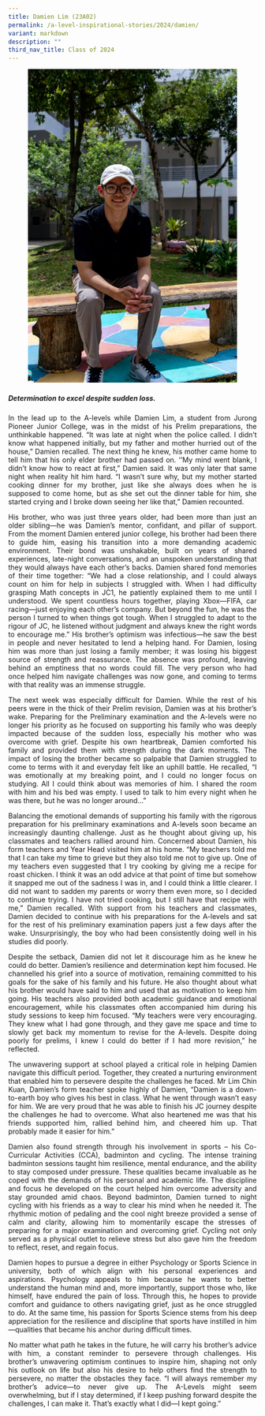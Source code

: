 ```yaml
---
title: Damien Lim (23A02)
permalink: /a-level-inspirational-stories/2024/damien/
variant: markdown
description: ""
third_nav_title: Class of 2024
---
```

<div align="justify">

<figure>
<img src="/images/Accomplishment/2024%20A%20Lvl%20Inspirational%20Story/1__Damien.jpg">
</figure>

<b><h5>Determination to excel despite sudden loss.</h5></b>

<p>In the lead up to the A-levels while Damien Lim, a student from Jurong Pioneer Junior College, was in the midst of his Prelim preparations, the unthinkable happened. “It was late at night when the police called. I didn’t know what happened initially, but my father and mother hurried out of the house,” Damien recalled. The next thing he knew, his mother came home to tell him that his only elder brother had passed on. ‘’My mind went blank, I didn’t know how to react at first,” Damien said. It was only later that same night when reality hit him hard. “I wasn’t sure why, but my mother started cooking dinner for my brother, just like she always does when he is supposed to come home, but as she set out the dinner table for him, she started crying and I broke down seeing her like that,” Damien recounted.</p>  

<p>His brother, who was just three years older, had been more than just an older sibling—he was Damien’s mentor, confidant, and pillar of support. From the moment Damien entered junior college, his brother had been there to guide him, easing his transition into a more demanding academic environment. Their bond was unshakable, built on years of shared experiences, late-night conversations, and an unspoken understanding that they would always have each other’s backs. Damien shared fond memories of their time together: “We had a close relationship, and I could always count on him for help in subjects I struggled with. When I had difficulty grasping Math concepts in JC1, he patiently explained them to me until I understood. We spent countless hours together, playing Xbox—FIFA, car racing—just enjoying each other’s company. But beyond the fun, he was the person I turned to when things got tough. When I struggled to adapt to the rigour of JC, he listened without judgment and always knew the right words to encourage me.” His brother’s optimism was infectious—he saw the best in people and never hesitated to lend a helping hand. For Damien, losing him was more than just losing a family member; it was losing his biggest source of strength and reassurance. The absence was profound, leaving behind an emptiness that no words could fill. The very person who had once helped him navigate challenges was now gone, and coming to terms with that reality was an immense struggle.</p>

<p>The next week was especially difficult for Damien. While the rest of his peers were in the thick of their Prelim revision, Damien was at his brother’s wake. Preparing for the Preliminary examination and the A-levels were no longer his priority as he focused on supporting his family who was deeply impacted because of the sudden loss, especially his mother who was overcome with grief. Despite his own heartbreak, Damien comforted his family and provided them with strength during the dark moments. The impact of losing the brother became so palpable that Damien struggled to come to terms with it and everyday felt like an uphill battle. He recalled, “I was emotionally at my breaking point, and I could no longer focus on studying. All I could think about was memories of him. I shared the room with him and his bed was empty. I used to talk to him every night when he was there, but he was no longer around…”</p>

<p>Balancing the emotional demands of supporting his family with the rigorous preparation for his preliminary examinations and A-levels soon became an increasingly daunting challenge. Just as he thought about giving up, his classmates and teachers rallied around him. Concerned about Damien, his form teachers and Year Head visited him at his home. “My teachers told me that I can take my time to grieve but they also told me not to give up. One of my teachers even suggested that I try cooking by giving me a recipe for roast chicken. I think it was an odd advice at that point of time but somehow it snapped me out of the sadness I was in, and I could think a little clearer. I did not want to sadden my parents or worry them even more, so I decided to continue trying. I have not tried cooking, but I still have that recipe with me,” Damien recalled. With support from his teachers and classmates, Damien decided to continue with his preparations for the A-levels and sat for the rest of his preliminary examination papers just a few days after the wake. Unsurprisingly, the boy who had been consistently doing well in his studies did poorly.</p> 

<p>Despite the setback, Damien did not let it discourage him as he knew he could do better. Damien’s resilience and determination kept him focused. He channelled his grief into a source of motivation, remaining committed to his goals for the sake of his family and his future. He also thought about what his brother would have said to him and used that as motivation to keep him going. His teachers also provided both academic guidance and emotional encouragement, while his classmates often accompanied him during his study sessions to keep him focused. “My teachers were very encouraging. They knew what I had gone through, and they gave me space and time to slowly get back my momentum to revise for the A-levels. Despite doing poorly for prelims, I knew I could do better if I had more revision,” he reflected.</p> 

<p>The unwavering support at school played a critical role in helping Damien navigate this difficult period. Together, they created a nurturing environment that enabled him to persevere despite the challenges he faced. Mr Lim Chin Kuan, Damien’s form teacher spoke highly of Damien, “Damien is a down-to-earth boy who gives his best in class. What he went through wasn’t easy for him. We are very proud that he was able to finish his JC journey despite the challenges he had to overcome. What also heartened me was that his friends supported him, rallied behind him, and cheered him up. That probably made it easier for him.”</p>

<p>Damien also found strength through his involvement in sports – his Co-Curricular Activities (CCA), badminton and cycling. The intense training badminton sessions taught him resilience, mental endurance, and the ability to stay composed under pressure. These qualities became invaluable as he coped with the demands of his personal and academic life. The discipline and focus he developed on the court helped him overcome adversity and stay grounded amid chaos. Beyond badminton, Damien turned to night cycling with his friends as a way to clear his mind when he needed it. The rhythmic motion of pedaling and the cool night breeze provided a sense of calm and clarity, allowing him to momentarily escape the stresses of preparing for a major examination and overcoming grief. Cycling not only served as a physical outlet to relieve stress but also gave him the freedom to reflect, reset, and regain focus.</p> 

<p>Damien hopes to pursue a degree in either Psychology or Sports Science in university, both of which align with his personal experiences and aspirations. Psychology appeals to him because he wants to better understand the human mind and, more importantly, support those who, like himself, have endured the pain of loss. Through this, he hopes to provide comfort and guidance to others navigating grief, just as he once struggled to do. At the same time, his passion for Sports Science stems from his deep appreciation for the resilience and discipline that sports have instilled in him—qualities that became his anchor during difficult times.</p> 

<p>No matter what path he takes in the future, he will carry his brother’s advice with him, a constant reminder to persevere through challenges. His brother’s unwavering optimism continues to inspire him, shaping not only his outlook on life but also his desire to help others find the strength to persevere, no matter the obstacles they face. “I will always remember my brother’s advice—to never give up. The A-Levels might seem overwhelming, but if I stay determined, if I keep pushing forward despite the challenges, I can make it. That’s exactly what I did—I kept going.” </p></div>